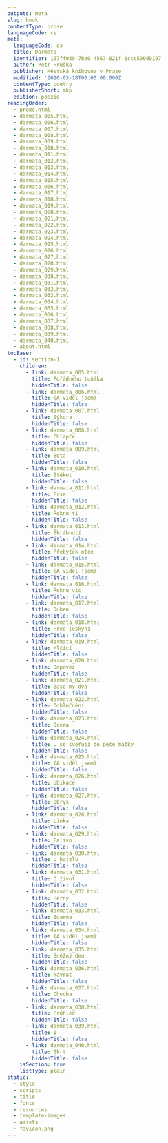 ```yaml
---
outputs: meta
slug: book
contentType: prose
languageCode: cs
meta:
  languageCode: cs
  title: Darmata
  identifier: 167ff939-7ba0-4567-821f-1ccc599d0197
  author: Petr Hruška
  publisher: Městská knihovna v Praze
  modified: '2020-03-18T00:00:00.000Z'
  contentType: poetry
  publisherShort: mkp
  edition: poezie
readingOrder:
  - promo.html
  - darmata_005.html
  - darmata_006.html
  - darmata_007.html
  - darmata_008.html
  - darmata_009.html
  - darmata_010.html
  - darmata_011.html
  - darmata_012.html
  - darmata_013.html
  - darmata_014.html
  - darmata_015.html
  - darmata_016.html
  - darmata_017.html
  - darmata_018.html
  - darmata_019.html
  - darmata_020.html
  - darmata_021.html
  - darmata_022.html
  - darmata_023.html
  - darmata_024.html
  - darmata_025.html
  - darmata_026.html
  - darmata_027.html
  - darmata_028.html
  - darmata_029.html
  - darmata_030.html
  - darmata_031.html
  - darmata_032.html
  - darmata_033.html
  - darmata_034.html
  - darmata_035.html
  - darmata_036.html
  - darmata_037.html
  - darmata_038.html
  - darmata_039.html
  - darmata_040.html
  - about.html
tocBase:
  - id: section-1
    children:
      - link: darmata_005.html
        title: Pořádného tuňáka
        hiddenTitle: false
      - link: darmata_006.html
        title: (A viděl jsem)
        hiddenTitle: false
      - link: darmata_007.html
        title: Sýkora
        hiddenTitle: false
      - link: darmata_008.html
        title: Chlapče
        hiddenTitle: false
      - link: darmata_009.html
        title: Bota
        hiddenTitle: false
      - link: darmata_010.html
        title: Štěkot
        hiddenTitle: false
      - link: darmata_011.html
        title: Prsa
        hiddenTitle: false
      - link: darmata_012.html
        title: Řeknu ti
        hiddenTitle: false
      - link: darmata_013.html
        title: Škrábnutí
        hiddenTitle: false
      - link: darmata_014.html
        title: Přebytek otce
        hiddenTitle: false
      - link: darmata_015.html
        title: (A viděl jsem)
        hiddenTitle: false
      - link: darmata_016.html
        title: Řeknu víc
        hiddenTitle: false
      - link: darmata_017.html
        title: Duben
        hiddenTitle: false
      - link: darmata_018.html
        title: Před jeskyní
        hiddenTitle: false
      - link: darmata_019.html
        title: Mlčící
        hiddenTitle: false
      - link: darmata_020.html
        title: Odpověz
        hiddenTitle: false
      - link: darmata_021.html
        title: Zase my dva
        hiddenTitle: false
      - link: darmata_022.html
        title: Odhlučnění
        hiddenTitle: false
      - link: darmata_023.html
        title: Dcera
        hiddenTitle: false
      - link: darmata_024.html
        title: … se svěřují do péče matky
        hiddenTitle: false
      - link: darmata_025.html
        title: (A viděl jsem)
        hiddenTitle: false
      - link: darmata_026.html
        title: Ubikace
        hiddenTitle: false
      - link: darmata_027.html
        title: Obrys
        hiddenTitle: false
      - link: darmata_028.html
        title: Linka
        hiddenTitle: false
      - link: darmata_029.html
        title: Palivo
        hiddenTitle: false
      - link: darmata_030.html
        title: U hajzlu
        hiddenTitle: false
      - link: darmata_031.html
        title: O život
        hiddenTitle: false
      - link: darmata_032.html
        title: Herny
        hiddenTitle: false
      - link: darmata_033.html
        title: Zdarma
        hiddenTitle: false
      - link: darmata_034.html
        title: (A viděl jsem)
        hiddenTitle: false
      - link: darmata_035.html
        title: Sněžný den
        hiddenTitle: false
      - link: darmata_036.html
        title: Návrat
        hiddenTitle: false
      - link: darmata_037.html
        title: Chodba
        hiddenTitle: false
      - link: darmata_038.html
        title: Průhled
        hiddenTitle: false
      - link: darmata_039.html
        title: I
        hiddenTitle: false
      - link: darmata_040.html
        title: Škrt
        hiddenTitle: false
    isSection: true
    listType: plain
static:
  - style
  - scripts
  - title
  - fonts
  - resources
  - template-images
  - assets
  - favicon.png
---
```

